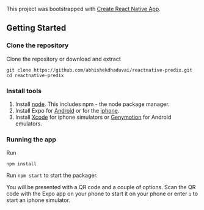 This project was bootstrapped with [Create React Native App](https://github.com/react-community/create-react-native-app).

## Getting Started

### Clone the repository

Clone the repository or download and extract
```
git clone https://github.com/abhishekdhaduvai/reactnative-predix.git
cd reactnative-predix
```

### Install tools

1. Install [node](https://nodejs.org/en/). This includes npm - the node package manager.
2. Install Expo for [Android](https://play.google.com/store/apps/details?id=host.exp.exponent&hl=en) or for the [iphone](https://itunes.apple.com/us/app/expo-client/id982107779?mt=8).
3. Install [Xcode](https://itunes.apple.com/us/app/xcode/id497799835?mt=12) for iphone simulators or [Genymotion](https://www.genymotion.com/) for Android emulators.


### Running the app
Run 
```
npm install
```
Run ```npm start``` to start the packager. 

You will be presented with a QR code and a couple of options. Scan the QR code with the Expo app on your phone to start it on your phone or enter ```i``` to start an iphone simulator.
